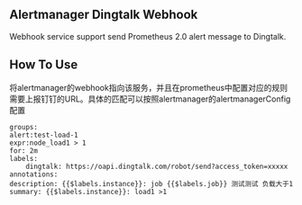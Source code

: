## Alertmanager Dingtalk Webhook

Webhook service support send Prometheus 2.0 alert message to Dingtalk.

## How To Use

将alertmanager的webhook指向该服务，并且在prometheus中配置对应的规则需要上报钉钉的URL。具体的匹配可以按照alertmanager的alertmanagerConfig配置


```
groups:
alert:test-load-1
expr:node_load1 > 1
for: 2m
labels:
    dingtalk: https://oapi.dingtalk.com/robot/send?access_token=xxxxx
annotations:
description: {{$labels.instance}}: job {{$labels.job}} 测试测试 负载大于1
summary: {{$labels.instance}}: load1 >1
```
